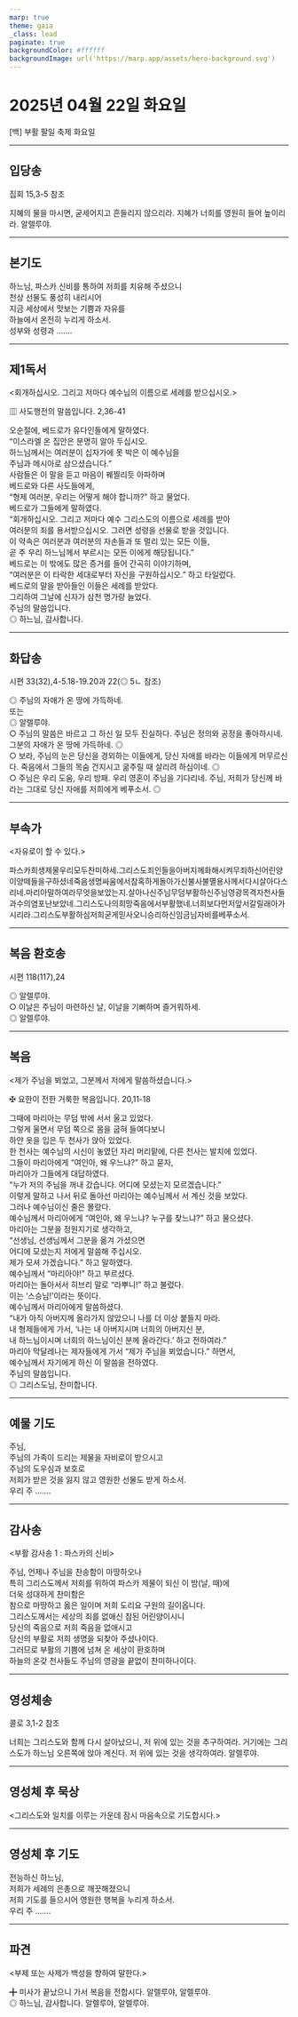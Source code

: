 ```yaml
---
marp: true
theme: gaia
_class: lead
paginate: true
backgroundColor: #ffffff
backgroundImage: url('https://marp.app/assets/hero-background.svg')
---
```


# 2025년 04월 22일 화요일

[백] 부활 팔일 축제 화요일  




---

## 입당송

집회 15,3-5 참조

지혜의 물을 마시면, 굳세어지고 흔들리지 않으리라. 지혜가 너희를 영원히 들어 높이리라. 알렐루야.  
  


---

## 본기도

하느님, 파스카 신비를 통하여 저희를 치유해 주셨으니  
천상 선물도 풍성히 내리시어  
지금 세상에서 맛보는 기쁨과 자유를  
하늘에서 온전히 누리게 하소서.  
성부와 성령과 …….  
  


---

## 제1독서

<회개하십시오. 그리고 저마다 예수님의 이름으로 세례를 받으십시오.>

▥ 사도행전의 말씀입니다. 2,36-41

오순절에, 베드로가 유다인들에게 말하였다.  
“이스라엘 온 집안은 분명히 알아 두십시오.  
하느님께서는 여러분이 십자가에 못 박은 이 예수님을  
주님과 메시아로 삼으셨습니다.”  
사람들은 이 말을 듣고 마음이 꿰찔리듯 아파하며  
베드로와 다른 사도들에게,  
“형제 여러분, 우리는 어떻게 해야 합니까?” 하고 물었다.  
베드로가 그들에게 말하였다.  
“회개하십시오. 그리고 저마다 예수 그리스도의 이름으로 세례를 받아  
여러분의 죄를 용서받으십시오. 그러면 성령을 선물로 받을 것입니다.  
이 약속은 여러분과 여러분의 자손들과 또 멀리 있는 모든 이들,  
곧 주 우리 하느님께서 부르시는 모든 이에게 해당됩니다.”  
베드로는 이 밖에도 많은 증거를 들어 간곡히 이야기하며,  
“여러분은 이 타락한 세대로부터 자신을 구원하십시오.” 하고 타일렀다.  
베드로의 말을 받아들인 이들은 세례를 받았다.  
그리하여 그날에 신자가 삼천 명가량 늘었다.  
주님의 말씀입니다.  
◎ 하느님, 감사합니다.  
  


---

## 화답송

시편 33(32),4-5.18-19.20과 22(◎ 5ㄴ 참조)

◎ 주님의 자애가 온 땅에 가득하네.  
또는  
◎ 알렐루야.  
○ 주님의 말씀은 바르고 그 하신 일 모두 진실하다. 주님은 정의와 공정을 좋아하시네. 그분의 자애가 온 땅에 가득하네. ◎  
○ 보라, 주님의 눈은 당신을 경외하는 이들에게, 당신 자애를 바라는 이들에게 머무르신다. 죽음에서 그들의 목숨 건지시고 굶주릴 때 살리려 하심이네. ◎  
○ 주님은 우리 도움, 우리 방패. 우리 영혼이 주님을 기다리네. 주님, 저희가 당신께 바라는 그대로 당신 자애를 저희에게 베푸소서. ◎  
  


---

## 부속가

<자유로이 할 수 있다.>

파스카희생제물우리모두찬미하세.그리스도죄인들을아버지께화해시켜무죄하신어린양이양떼들을구하셨네죽음생명싸움에서참혹하게돌아가신불사불멸용사께서다시살아다스리네.마리아말하여라무엇을보았는지.살아나신주님무덤부활하신주님영광목격자천사들과수의염포난보았네.그리스도나의희망죽음에서부활했네.너희보다먼저앞서갈릴래아가시리라.그리스도부활하심저희굳게믿사오니승리하신임금님자비를베푸소서.  


---

## 복음 환호송

시편 118(117),24

◎ 알렐루야.  
○ 이날은 주님이 마련하신 날, 이날을 기뻐하며 즐거워하세.  
◎ 알렐루야.  
  


---

## 복음

<제가 주님을 뵈었고, 그분께서 저에게 말씀하셨습니다.>

✠ 요한이 전한 거룩한 복음입니다. 20,11-18

그때에 마리아는 무덤 밖에 서서 울고 있었다.  
그렇게 울면서 무덤 쪽으로 몸을 굽혀 들여다보니  
하얀 옷을 입은 두 천사가 앉아 있었다.  
한 천사는 예수님의 시신이 놓였던 자리 머리맡에, 다른 천사는 발치에 있었다.  
그들이 마리아에게 “여인아, 왜 우느냐?” 하고 묻자,  
마리아가 그들에게 대답하였다.  
“누가 저의 주님을 꺼내 갔습니다. 어디에 모셨는지 모르겠습니다.”  
이렇게 말하고 나서 뒤로 돌아선 마리아는 예수님께서 서 계신 것을 보았다.  
그러나 예수님이신 줄은 몰랐다.  
예수님께서 마리아에게 “여인아, 왜 우느냐? 누구를 찾느냐?” 하고 물으셨다.  
마리아는 그분을 정원지기로 생각하고,  
“선생님, 선생님께서 그분을 옮겨 가셨으면  
어디에 모셨는지 저에게 말씀해 주십시오.  
제가 모셔 가겠습니다.” 하고 말하였다.  
예수님께서 “마리아야!” 하고 부르셨다.  
마리아는 돌아서서 히브리 말로 “라뿌니!” 하고 불렀다.  
이는 ‘스승님!’이라는 뜻이다.  
예수님께서 마리아에게 말씀하셨다.  
“내가 아직 아버지께 올라가지 않았으니 나를 더 이상 붙들지 마라.  
내 형제들에게 가서, ‘나는 내 아버지시며 너희의 아버지신 분,  
내 하느님이시며 너희의 하느님이신 분께 올라간다.’ 하고 전하여라.”  
마리아 막달레나는 제자들에게 가서 “제가 주님을 뵈었습니다.” 하면서,  
예수님께서 자기에게 하신 이 말씀을 전하였다.  
주님의 말씀입니다.  
◎ 그리스도님, 찬미합니다.  
  


---

## 예물 기도

주님,  
주님의 가족이 드리는 제물을 자비로이 받으시고  
주님의 도우심과 보호로  
저희가 받은 것을 잃지 않고 영원한 선물도 받게 하소서.  
우리 주 …….  
  


---

## 감사송

<부활 감사송 1 : 파스카의 신비>

주님, 언제나 주님을 찬송함이 마땅하오나  
특히 그리스도께서 저희를 위하여 파스카 제물이 되신 이 밤(날, 때)에  
더욱 성대하게 찬미함은  
참으로 마땅하고 옳은 일이며 저희 도리요 구원의 길이옵니다.  
그리스도께서는 세상의 죄를 없애신 참된 어린양이시니  
당신의 죽음으로 저희 죽음을 없애시고  
당신의 부활로 저희 생명을 되찾아 주셨나이다.  
그러므로 부활의 기쁨에 넘쳐 온 세상이 환호하며  
하늘의 온갖 천사들도 주님의 영광을 끝없이 찬미하나이다.  
  


---

## 영성체송

콜로 3,1-2 참조

너희는 그리스도와 함께 다시 살아났으니, 저 위에 있는 것을 추구하여라. 거기에는 그리스도가 하느님 오른쪽에 앉아 계신다. 저 위에 있는 것을 생각하여라. 알렐루야.  
  


---

## 영성체 후 묵상

<그리스도와 일치를 이루는 가운데 잠시 마음속으로 기도합시다.>  


---

## 영성체 후 기도

전능하신 하느님,  
저희가 세례의 은총으로 깨끗해졌으니  
저희 기도를 들으시어 영원한 행복을 누리게 하소서.  
우리 주 …….  
  


---

## 파견

<부제 또는 사제가 백성을 향하여 말한다.>

╋ 미사가 끝났으니 가서 복음을 전합시다. 알렐루야, 알렐루야.  
◎ 하느님, 감사합니다. 알렐루야, 알렐루야.